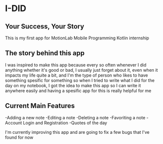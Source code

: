 # I-DID
## Your Success, Your Story

This is my first app for MotionLab Mobile Programming Kotlin internship

## The story behind this app
I was inspired to make this app because every so often whenever I did anything whether it's good or bad, I usually just forget about it, even when it impacts my life quite a bit, and I'm the type of person who likes to have something spesific
for something so when I tried to write what I did for the day on my notebook, I got the idea to make this app so I can write it anywhere easily and having a spesific app for this is really helpful for me

## Current Main Features
-Adding a new note
-Editing a note
-Deleting a note
-Favoriting a note
-Account Login and Registration
-Quotes of the day

I'm currently improving this app and are going to fix a few bugs that I've found for now
